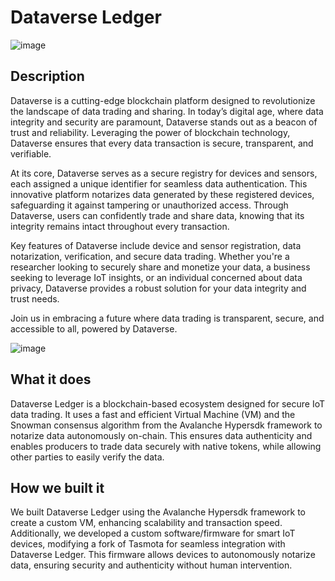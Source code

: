 # Dataverse Ledger

![image](https://github.com/Dataverse-Ledger/Dataverse-Ledger/assets/97180942/eafc7f88-3f5d-4906-a052-9cd5882fac53)

## Description
Dataverse is a cutting-edge blockchain platform designed to revolutionize the landscape of data trading and sharing. In today’s digital age, where data integrity and security are paramount, Dataverse stands out as a beacon of trust and reliability. Leveraging the power of blockchain technology, Dataverse ensures that every data transaction is secure, transparent, and verifiable.

At its core, Dataverse serves as a secure registry for devices and sensors, each assigned a unique identifier for seamless data authentication. This innovative platform notarizes data generated by these registered devices, safeguarding it against tampering or unauthorized access. Through Dataverse, users can confidently trade and share data, knowing that its integrity remains intact throughout every transaction.

Key features of Dataverse include device and sensor registration, data notarization, verification, and secure data trading. Whether you're a researcher looking to securely share and monetize your data, a business seeking to leverage IoT insights, or an individual concerned about data privacy, Dataverse provides a robust solution for your data integrity and trust needs.

Join us in embracing a future where data trading is transparent, secure, and accessible to all, powered by Dataverse.

![image](https://github.com/Dataverse-Ledger/Dataverse-Ledger/assets/68425016/b4534a15-9602-4b02-b407-d5c35f935c8e)

## What it does
Dataverse Ledger is a blockchain-based ecosystem designed for secure IoT data trading. It uses a fast and efficient Virtual Machine (VM) and the Snowman consensus algorithm from the Avalanche Hypersdk framework to notarize data autonomously on-chain. This ensures data authenticity and enables producers to trade data securely with native tokens, while allowing other parties to easily verify the data.

## How we built it
We built Dataverse Ledger using the Avalanche Hypersdk framework to create a custom VM, enhancing scalability and transaction speed. Additionally, we developed a custom software/firmware for smart IoT devices, modifying a fork of Tasmota for seamless integration with Dataverse Ledger. This firmware allows devices to autonomously notarize data, ensuring security and authenticity without human intervention.

